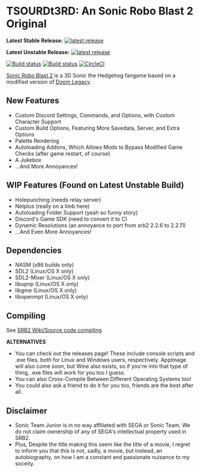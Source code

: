 # TSOURDt3RD: An Sonic Robo Blast 2 Original
**Latest Stable Release:** [![latest release](https://badgen.net/github/release/starmaniakg/the-story-of-uncapped-revengence-discord-the-3rd/stable)](https://github.com/StarManiaKG/The-Story-Of-Uncapped-Revengence-Discord-the-3rd/releases/latest)

**Latest Unstable Release:** [![latest release](https://badgen.net/github/release/starmaniakg/the-story-of-uncapped-revengence-discord-the-3rd)](https://github.com/StarManiaKG/The-Story-Of-Uncapped-Revengence-Discord-the-3rd/releases/latest)

[![Build status](https://ci.appveyor.com/api/projects/status/399d4hcw9yy7hg2y?svg=true)](https://ci.appveyor.com/project/STJr/srb2)
[![Build status](https://travis-ci.org/STJr/SRB2.svg?branch=master)](https://travis-ci.org/STJr/SRB2)
[![CircleCI](https://circleci.com/gh/STJr/SRB2/tree/master.svg?style=svg)](https://circleci.com/gh/STJr/SRB2/tree/master)

[Sonic Robo Blast 2](https://srb2.org/) is a 3D Sonic the Hedgehog fangame based on a modified version of [Doom Legacy](http://doomlegacy.sourceforge.net/).

## New Features
  - Custom Discord Settings, Commands, and Options, with Custom Character Support
  - Custom Build Options, Featuring More Savedata, Server, and Extra Options
  - Palette Rendering
  - Autoloading Addons, Which Allows Mods to Bypass Modified Game Checks (after game restart, of course)
  - A Jukebox	  
  - ...And More Annoyances!
  
## WIP Features (Found on Latest Unstable Build)
  - Holepunching (needs relay server)
  - Netplus (really on a limb here)
  - Autoloading Folder Support (yeah so funny story)
  - Discord's Game SDK (need to convert it to C)
  - Dynamic Resolutions (an annoyance to port from srb2 2.2.6 to 2.2.11)
  - ...And Even More Annoyances!
      
## Dependencies
- NASM (x86 builds only)
- SDL2 (Linux/OS X only)
- SDL2-Mixer (Linux/OS X only)
- libupnp (Linux/OS X only)
- libgme (Linux/OS X only)
- libopenmpt (Linux/OS X only)

## Compiling

See [SRB2 Wiki/Source code compiling](http://wiki.srb2.org/wiki/Source_code_compiling)

**ALTERNATIVES**
- You can check out the releases page! These include console scripts and .exe files, both for Linux and Windows users, respectively. AppImage will also come soon, but Wine also exists, so if you're into that type of thing, .exe files will work for you too I guess.
- You can also Cross-Compile Between Different Operating Systems too!
- You could also ask a friend to do it for you too, friends are the best after all.

## Disclaimer
- Sonic Team Junior is in no way affiliated with SEGA or Sonic Team. We do not claim ownership of any of SEGA's intellectual property used in SRB2.
- Plus, Despite the title making this seem like the title of a movie, I regret to inform you that this is not, sadly, a movie, but instead, an autobiography, on how I am a constant and passionate nuisance to my soceity.
